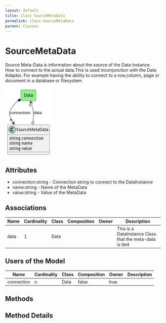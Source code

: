 ```yaml
---
layout: default
title: Class SourceMetaData
permalink: class-SourceMetaData
parent: Classes
---
```


# SourceMetaData

Source Meta-Data is information about the source of the Data Instance. How to connect to the actual data.This is used inconjunction with the Data Adaptor. For example having the ability to connect to a row,column, page or document in a database or filesystem.

![Logical Diagram](./logical.png)

## Attributes

* connection:string - Connection string to connect to the DataInstance
* name:string - Name of the MetaData
* value:string - Value of the MetaData


## Associations

| Name | Cardinality | Class | Composition | Owner | Description |
| --- | --- | --- | --- | --- | --- |
| data | 1 | Data |  |  | This is a DataInstance Class that the meta-data is tied |



## Users of the Model

| Name | Cardinality | Class | Composition | Owner | Description |
| --- | --- | --- | --- | --- | --- |
| connection | n | Data | false | true |  |





## Methods


<h2>Method Details</h2>
    

